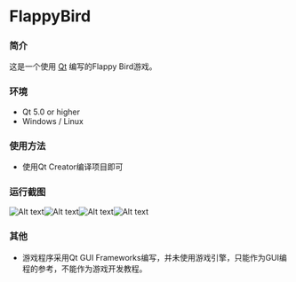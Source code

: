 # FlappyBird
### 简介
这是一个使用 [Qt](https://www.qt.io/) 编写的Flappy Bird游戏。
### 环境
* Qt 5.0 or higher
* Windows / Linux

### 使用方法
* 使用Qt Creator编译项目即可

### 运行截图
![Alt text](https://github.com/moranzcw/FlappyBird/blob/master/ScreenShot/screen_shot_1.jpg)![Alt text](https://github.com/moranzcw/FlappyBird/blob/master/ScreenShot/screen_shot_2.jpg)![Alt text](https://github.com/moranzcw/FlappyBird/blob/master/ScreenShot/screen_shot_3.jpg)![Alt text](https://github.com/moranzcw/FlappyBird/blob/master/ScreenShot/screen_shot_4.jpg)



### 其他
* 游戏程序采用Qt GUI Frameworks编写，并未使用游戏引擎，只能作为GUI编程的参考，不能作为游戏开发教程。



